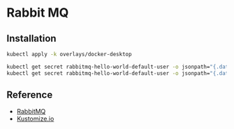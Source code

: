 # Rabbit MQ

## Installation

```bash
kubectl apply -k overlays/docker-desktop

kubectl get secret rabbitmq-hello-world-default-user -o jsonpath="{.data.username}" | base64 --decode
kubectl get secret rabbitmq-hello-world-default-user -o jsonpath="{.data.password}" | base64 --decode
```

## Reference

* [RabbitMQ](https://www.rabbitmq.com/)
* [Kustomize.io](https://kustomize.io/)
